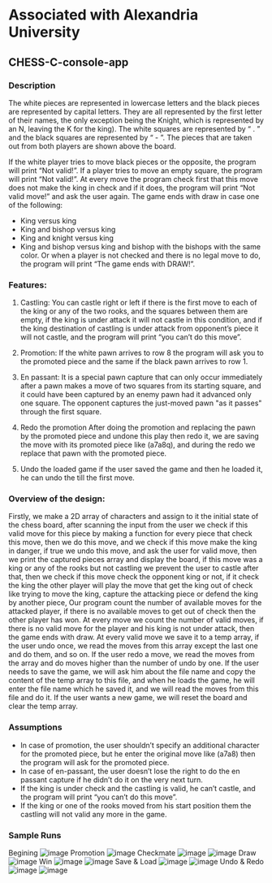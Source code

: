 # Associated with Alexandria University

## CHESS-C-console-app
### Description
The white pieces are represented in lowercase letters and the black pieces are represented by capital letters. They are all represented by the first letter of their names, the only exception being the Knight, which is represented by an N, leaving the K for the king).
The white squares are represented by “ . ” and the black squares are represented by “ - ”.
The pieces that are taken out from both players are shown above the board.

If the white player tries to move black pieces or the opposite, the program will print “Not valid!”.
If a player tries to move an empty square, the program will print “Not valid!”.
At every move the program check first that this move does not make the king in check and if it does, the program will print “Not valid move!” and ask the user again. 
The game ends with draw in case one of the following:
-	King versus king
-	King and bishop versus king
-	King and knight versus king
-	King and bishop versus king and bishop with the bishops with the same color.
Or when a player is not checked and there is no legal move to do, the program will print “The game ends with DRAW!”.

### Features:
1.	Castling:
 You can castle right or left if there is the first move to each of the king or any of the two rooks, and the squares between them are empty, if the king is under attack it will not castle in this condition, and if the king destination of castling is under attack from opponent’s piece it will not castle, and the program will print “you can’t do this move”.

2.	Promotion:
 If the white pawn arrives to row 8 the program will ask you to the promoted piece and the same if the black pawn arrives to row 1.

3.	En passant:
It is a special pawn capture that can only occur immediately after a pawn makes a move of two squares from its starting square, and it could have been captured by an enemy pawn had it advanced only one square. The opponent captures the just-moved pawn "as it passes" through the first square.

4.	Redo the promotion
After doing the promotion and replacing the pawn by the promoted piece and undone this play then redo it, we are saving the move with its promoted piece like (a7a8q), and during the redo we replace that pawn with the promoted piece.

5.	Undo the loaded game
if the user saved the game and then he loaded it, he can undo the till the first move.

### Overview of the design:
Firstly, we make a 2D array of characters and assign to it the initial state of the chess board, after scanning the input from the user we check if this valid move for this piece by making a function for every piece that check this move, then we do this move, and we check if this move make the king in danger, if true we undo this move, and ask the user for valid move, then we print the captured pieces array and display the board, if this move was a king or any of the rooks but not castling we  prevent the user to castle after that, then we check if this move check the opponent king or not, if it check the king the other player will play the move that get the king out of check like trying to move the king, capture the attacking piece or defend the king by another piece, Our program count the number of available moves for the attacked player, if there is no available moves to get out of check then the other player has won.
At every move we count the number of valid moves, if there is no valid move for the player and his king is not under attack, then the game ends with draw.
At every valid move we save it to a temp array, if the user undo once, we read the moves from this array except the last one and do them, and so on.
If the user redo a move, we read the moves from the array and do moves higher than the number of undo by one.
If the user needs to save the game, we will ask him about the file name and copy the content of the temp array to this file, and when he loads the game, he will enter the file name which he saved it, and we will read the moves from this file and do it.
If the user wants a new game, we will reset the board and clear the temp array.

### Assumptions
-	In case of promotion, the user shouldn’t specify an additional character for the promoted piece, but he enter the original move like (a7a8) then the program will ask for the promoted piece.
-	In case of en-passant, the user doesn’t lose the right to do the en passant capture if he didn’t do it on the very next turn.
-	If the king is under check and the castling is valid, he can’t castle, and the program will print “you can’t do this move”.
-	If the king or one of the rooks moved from his start position them the castling will not valid any more in the game.

### Sample Runs
Begining
![image](https://user-images.githubusercontent.com/73740339/176269417-2a21e578-3580-4eab-919f-c194c022f297.png)
Promotion
![image](https://user-images.githubusercontent.com/73740339/176269558-a6b8a184-a492-4dea-b62c-dc18c62da335.png)
Checkmate
![image](https://user-images.githubusercontent.com/73740339/176269661-57738e5b-f938-4ce1-91be-173b54a18387.png)
![image](https://user-images.githubusercontent.com/73740339/176269713-ccf1cfb7-133d-4f20-9f82-1a138311c7dd.png)
Draw
![image](https://user-images.githubusercontent.com/73740339/176269812-b943353a-d9d6-4052-8579-11492fcc5387.png)
Win
![image](https://user-images.githubusercontent.com/73740339/176269916-fa5d6a2e-78fb-4445-95da-5009ad68818c.png)
![image](https://user-images.githubusercontent.com/73740339/176269943-25f1fad5-34ea-4f04-89df-cf5aea9dbe6c.png)
Save & Load
![image](https://user-images.githubusercontent.com/73740339/176269978-118d1942-b41d-411f-9599-2b8c74c82324.png)
![image](https://user-images.githubusercontent.com/73740339/176270062-8a6bf5e6-0a43-4778-b05e-2f9e47dfebe6.png)
Undo & Redo
![image](https://user-images.githubusercontent.com/73740339/176270266-35e5006c-e351-4821-98ea-e036b7edc22c.png)
![image](https://user-images.githubusercontent.com/73740339/176270347-b8302239-7043-4d0b-965d-890d087ca47c.png)

